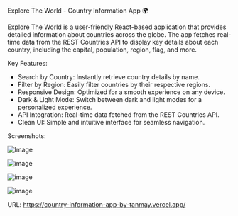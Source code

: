 Explore The World - Country Information App 🌍

Explore The World is a user-friendly React-based application that provides detailed information about countries across the globe. The app fetches real-time data from the REST Countries API to display key details about each country, including the capital, population, region, flag, and more.

Key Features:
   - Search by Country: Instantly retrieve country details by name.
   - Filter by Region: Easily filter countries by their respective regions.
   - Responsive Design: Optimized for a smooth experience on any device.
   - Dark & Light Mode: Switch between dark and light modes for a personalized experience.
   - API Integration: Real-time data fetched from the REST Countries API.
   - Clean UI: Simple and intuitive interface for seamless navigation.

     
Screenshots:

![Image](https://github.com/user-attachments/assets/3301740b-c909-4c2f-af07-eb21c21d3cd2)

![image](https://github.com/user-attachments/assets/01a28074-5c48-4fb4-b3e5-5fe187955efa)

![image](https://github.com/user-attachments/assets/ff3e1174-284b-4651-9e71-e375f2ebb5f5)

![image](https://github.com/user-attachments/assets/b39e3737-df03-41d1-b93a-f14e9b1c516d)



URL: https://country-information-app-by-tanmay.vercel.app/
